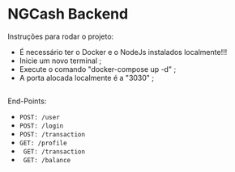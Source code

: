 # NGCash Backend

Instruções para rodar o projeto:
 
 - É necessário ter o Docker e o NodeJs instalados localmente!!!
 - Inicie um novo terminal ;
 - Execute o comando "docker-compose up -d" ;
 - A porta alocada localmente é a "3030" ;

##

End-Points:

- ``` POST: /user ```
- ``` POST: /login ```
- ``` POST: /transaction ```
- ``` GET: /profile ```
- ``` GET: /transaction```
- ``` GET: /balance```
